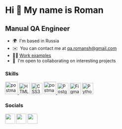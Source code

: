 Hi 👋 My name is Roman 
==============================

Manual QA Engineer
-----------

* 🌍  I'm based in Russia
* ✉️  You can contact me at [qa.romansh@gmail.com](mailto:qa.romansh@gmail.com)
* 👨‍💻   [Work examples](https://github.com/Fris1e/Fris1e/edit/main/Examples.md)
* 🤝  I'm open to collaborating on interesting projects

### Skills


<p align="left">
<a href="https://postman.com" target="_blank" rel="noreferrer"> <img src="https://www.vectorlogo.zone/logos/getpostman/getpostman-icon.svg" alt="postman" width="40" height="40"/> </a>
<a href="https://developer.mozilla.org/en-US/docs/Glossary/HTML5" target="_blank" rel="noreferrer"><img src="https://raw.githubusercontent.com/danielcranney/readme-generator/main/public/icons/skills/html5-colored.svg" width="36" height="36" alt="HTML5" /></a>
<a href="https://www.w3.org/TR/CSS/#css" target="_blank" rel="noreferrer"><img src="https://raw.githubusercontent.com/danielcranney/readme-generator/main/public/icons/skills/css3-colored.svg" width="36" height="36" alt="CSS3" /></a>
<a href="https://developer.chrome.com/docs/devtools" target="_blank" rel="noreferrer"> <img src="https://avatars.githubusercontent.com/u/11260967?s=280&v=4" alt="postman" width="40" height="40"/> </a>  
<a href="https://www.postgresql.org/" target="_blank" rel="noreferrer"><img src="https://raw.githubusercontent.com/danielcranney/readme-generator/main/public/icons/skills/postgresql-colored.svg" width="36" height="36" alt="PostgreSQL" /></a>
<a href="https://www.figma.com/" target="_blank" rel="noreferrer"><img src="https://raw.githubusercontent.com/danielcranney/readme-generator/main/public/icons/skills/figma-colored.svg" width="36" height="36" alt="Figma" /></a>
<a href="https://www.python.org/" target="_blank" rel="noreferrer"><img src="https://raw.githubusercontent.com/danielcranney/readme-generator/main/public/icons/skills/python-colored.svg" width="36" height="36" alt="Python" /></a>
</p>


### Socials

<p align="left"> <a href="https://www.github.com/Fris1e" target="_blank" rel="noreferrer"><img src="https://raw.githubusercontent.com/danielcranney/readme-generator/main/public/icons/socials/github.svg" width="32" height="32" /></a> <a href="https://www.linkedin.com/in//roman-shcheka-68b27a268" target="_blank" rel="noreferrer"><img src="https://raw.githubusercontent.com/danielcranney/readme-generator/main/public/icons/socials/linkedin.svg" width="32" height="32" /></a> <a href="https://t.me/Fris_e" target="_blank" rel="noreferrer"><img src="https://encrypted-tbn0.gstatic.com/images?q=tbn:ANd9GcThcQMoJiPh_MITZQOudY3m_WwSAYFO61iFwg&usqp=CAU" width="32" height="32" /></a></p>

<img src="https://komarev.com/ghpvc/?username=Fris1e&style=flat-square&color=blue" alt=""/>
